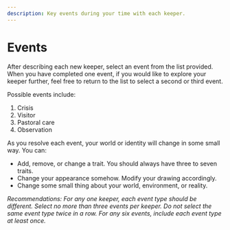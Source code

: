 ```yaml
---
description: Key events during your time with each keeper.
---
```


# Events

After describing each new keeper, select an event from the list provided. When you have completed one event, if you would like to explore your keeper further, feel free to return to the list to select a second or third event. 

Possible events include:

1. Crisis
2. Visitor
3. Pastoral care
4. Observation

As you resolve each event, your world or identity will change in some small way. You can:

* Add, remove, or change a trait. You should always have three to seven traits.
* Change your appearance somehow. Modify your drawing accordingly.
* Change some small thing about your world, environment, or reality.

_Recommendations: For any one keeper, each event type should be different. Select no more than three events per keeper. Do not select the same event type twice in a row. For any six events, include each event type at least once._

